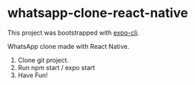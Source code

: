 # whatsapp-clone-react-native
This project was bootstrapped with [expo-cli](https://https://expo.io/).

WhatsApp clone made with React Native.
1. Clone git project.
2. Run npm start / expo start
3. Have Fun!
